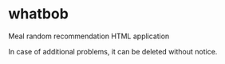 # whatbob
Meal random recommendation HTML application 

 In case of additional problems, it can be deleted without notice. 
